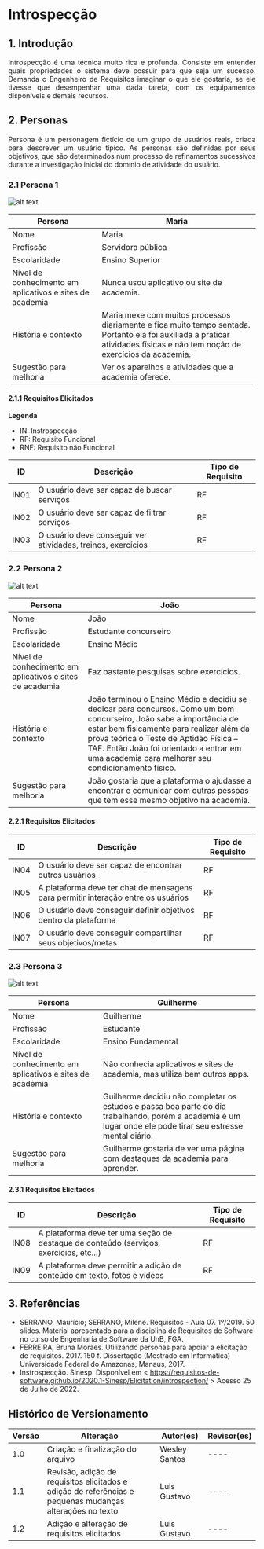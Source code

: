 # Introspecção

## 1. Introdução

<p style="text-align: justify;">
Introspecção é uma técnica muito rica e profunda. Consiste em entender quais propriedades o sistema deve possuir para que seja um sucesso. Demanda o Engenheiro de Requisitos imaginar o que ele gostaria, se ele tivesse que desempenhar uma dada tarefa, com os equipamentos disponíveis e demais recursos.
</p>

## 2. Personas

<p style="text-align: justify;">
Persona é um personagem fictício de um grupo de usuários reais, criada para descrever um usuário típico. As personas são definidas por seus objetivos, que são determinados num processo de refinamentos sucessivos durante a investigação inicial do domínio de atividade do usuário.
</p>

### 2.1 Persona 1

![alt text](./../../../../assets/instrospeccao/maria.jpeg)

| Persona                                                  | Maria                                                                                                                                                                       |
| -------------------------------------------------------- | --------------------------------------------------------------------------------------------------------------------------------------------------------------------------- |
| Nome                                                     | Maria                                                                                                                                                                       |
| Profissão                                                | Servidora pública                                                                                                                                                           |
| Escolaridade                                             | Ensino Superior                                                                                                                                                             |
| Nível de conhecimento em aplicativos e sites de academia | Nunca usou aplicativo ou site de academia.                                                                                                                                  |
| História e contexto                                      | Maria mexe com muitos processos diariamente e fica muito tempo sentada. Portanto ela foi auxiliada a praticar atividades físicas e não tem noção de exercícios da academia. |
| Sugestão para melhoria                                   | Ver os aparelhos e atividades que a academia oferece.                                                                                                                       |

#### 2.1.1 Requisitos Elicitados

**Legenda**

- IN: Instrospecção
- RF: Requisito Funcional
- RNF: Requisito não Funcional

| ID   | Descrição                                                    | Tipo de Requisito |
| ---- | ------------------------------------------------------------ | ----------------- |
| IN01 | O usuário deve ser capaz de buscar serviços                  | RF                |
| IN02 | O usuário deve ser capaz de filtrar serviços                 | RF                |
| IN03 | O usuário deve conseguir ver atividades, treinos, exercícios | RF                |

### 2.2 Persona 2

![alt text](./../../../../assets/instrospeccao/joao.jpeg)

| Persona                                                  | João                                                                                                                                                                                                                                                                                                         |
| -------------------------------------------------------- | ------------------------------------------------------------------------------------------------------------------------------------------------------------------------------------------------------------------------------------------------------------------------------------------------------------ |
| Nome                                                     | João                                                                                                                                                                                                                                                                                                         |
| Profissão                                                | Estudante concurseiro                                                                                                                                                                                                                                                                                        |
| Escolaridade                                             | Ensino Médio                                                                                                                                                                                                                                                                                                 |
| Nível de conhecimento em aplicativos e sites de academia | Faz bastante pesquisas sobre exercícios.                                                                                                                                                                                                                                                                     |
| História e contexto                                      | João terminou o Ensino Médio e decidiu se dedicar para concursos. Como um bom concurseiro, João sabe a importância de estar bem fisicamente para realizar além da prova teórica o Teste de Aptidão Física – TAF. Então João foi orientado a entrar em uma academia para melhorar seu condicionamento físico. |
| Sugestão para melhoria                                   | João gostaria que a plataforma o ajudasse a encontrar e comunicar com outras pessoas que tem esse mesmo objetivo na academia.                                                                                                                                                                                |

#### 2.2.1 Requisitos Elicitados

| ID   | Descrição                                                                         | Tipo de Requisito |
| ---- | --------------------------------------------------------------------------------- | ----------------- |
| IN04 | O usuário deve ser capaz de encontrar outros usuários                             | RF                |
| IN05 | A plataforma deve ter chat de mensagens para permitir interação entre os usuários | RF                |
| IN06 | O usuário deve conseguir definir objetivos dentro da plataforma                   | RF                |
| IN07 | O usuário deve conseguir compartilhar seus objetivos/metas                        | RF                |

### 2.3 Persona 3

![alt text](./../../../../assets/instrospeccao/guilherme.jpeg)

| Persona                                                  | Guilherme                                                                                                                                                    |
| -------------------------------------------------------- | ------------------------------------------------------------------------------------------------------------------------------------------------------------ |
| Nome                                                     | Guilherme                                                                                                                                                    |
| Profissão                                                | Estudante                                                                                                                                                    |
| Escolaridade                                             | Ensino Fundamental                                                                                                                                           |
| Nível de conhecimento em aplicativos e sites de academia | Não conhecia aplicativos e sites de academia, mas utiliza bem outros apps.                                                                                   |
| História e contexto                                      | Guilherme decidiu não completar os estudos e passa boa parte do dia trabalhando, porém a academia é um lugar onde ele pode tirar seu estresse mental diário. |
| Sugestão para melhoria                                   | Guilherme gostaria de ver uma página com destaques da academia para aprender.                                                                                |

#### 2.3.1 Requisitos Elicitados

| ID   | Descrição                                                                              | Tipo de Requisito |
| ---- | -------------------------------------------------------------------------------------- | ----------------- |
| IN08 | A plataforma deve ter uma seção de destaque de conteúdo (serviços, exercícios, etc...) | RF                |
| IN09 | A plataforma deve permitir a adição de conteúdo em texto, fotos e vídeos               | RF                |

## 3. Referências

- SERRANO, Maurício; SERRANO, Milene. Requisitos - Aula 07. 1º/2019. 50 slides. Material apresentado para a disciplina de Requisitos de Software no curso de Engenharia de Software da UnB, FGA.
- FERREIRA, Bruna Moraes. Utilizando personas para apoiar a elicitação de requisitos. 2017. 150 f. Dissertação (Mestrado em Informática) - Universidade Federal do Amazonas, Manaus, 2017.
- Instrospecção. Sinesp. Disponível em < <https://requisitos-de-software.github.io/2020.1-Sinesp/Elicitation/introspection/> > Acesso 25 de Julho de 2022.

## Histórico de Versionamento

| Versão | Alteração                                                                                                | Autor(es)     | Revisor(es) |
| ------ | -------------------------------------------------------------------------------------------------------- | ------------- | ----------- |
| 1.0    | Criação e finalização do arquivo                                                                         | Wesley Santos | ----        |
| 1.1    | Revisão, adição de requisitos elicitados e adição de referências e pequenas mudanças alterações no texto | Luis Gustavo  | ----        |
| 1.2    | Adição e alteração de requisitos elicitados                                                              | Luis Gustavo  | ----        |
